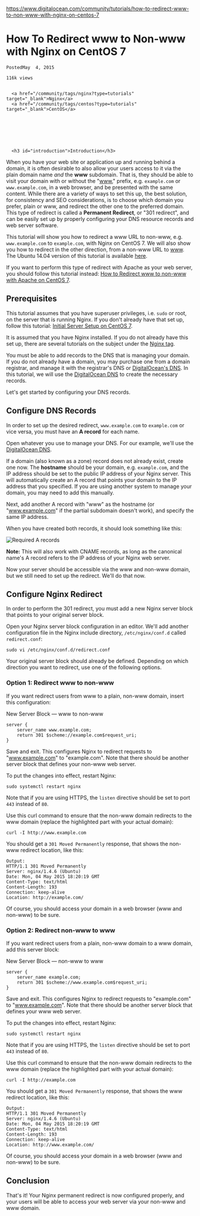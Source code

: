 <a href="https://www.digitalocean.com/community/tutorials/how-to-redirect-www-to-non-www-with-nginx-on-centos-7">https://www.digitalocean.com/community/tutorials/how-to-redirect-www-to-non-www-with-nginx-on-centos-7</a><div id="articleHeader"><h1>       How To Redirect www to Non-www with Nginx on CentOS 7    </h1></div>

    PostedMay  4, 2015

    116k views

    
      <a href="/community/tags/nginx?type=tutorials" target="_blank">Nginx</a>
      <a href="/community/tags/centos?type=tutorials" target="_blank">CentOS</a>
    
  

  


    
      <h3 id="introduction">Introduction</h3>

<p>When you have your web site or application up and running behind a domain, it is often desirable to also allow your users access to it via the plain domain name <em>and</em> the <strong>www</strong> subdomain. That is, they should be able to visit your domain with or without the "<a href="http://www." target="_blank">www.</a>" prefix, e.g. <code>example.com</code> or <code>www.example.com</code>, in a web browser, and be presented with the same content. While there are a variety of ways to set this up, the best solution, for consistency and SEO considerations, is to choose which domain you prefer, plain or www, and redirect the other one to the preferred domain. This type of redirect is called a <strong>Permanent Redirect</strong>, or "301 redirect", and can be easily set up by properly configuring your DNS resource records and web server software.</p>

<p>This tutorial will show you how to redirect a www URL to non-www, e.g. <code>www.example.com</code> to <code>example.com</code>, with Nginx on CentOS 7. We will also show you how to redirect in the other direction, from a non-www URL to <a href="http://www" target="_blank">www</a>. The Ubuntu 14.04 version of this tutorial is available <a href="https://www.digitalocean.com/community/tutorials/how-to-redirect-www-to-non-www-with-nginx-on-ubuntu-14-04" target="_blank">here</a>.</p>

<p>If you want to perform this type of redirect with Apache as your web server, you should follow this tutorial instead: <a href="https://www.digitalocean.com/community/tutorials/how-to-redirect-www-to-non-www-with-apache-on-centos-7" target="_blank">How to Redirect www to non-www with Apache on CentOS 7</a>.</p>

<h2 id="prerequisites">Prerequisites</h2>

<p>This tutorial assumes that you have superuser privileges, i.e. <code>sudo</code> or root, on the server that is running Nginx. If you don't already have that set up, follow this tutorial: <a href="https://www.digitalocean.com/community/tutorials/initial-server-setup-with-centos-7" target="_blank">Initial Server Setup on CentOS 7</a>.</p>

<p>It is assumed that you have Nginx installed. If you do not already have this set up, there are several tutorials on the subject under the <a href="https://www.digitalocean.com/community/tags/nginx" target="_blank">Nginx tag</a>.</p>

<p>You must be able to add records to the DNS that is managing your domain. If you do not already have a domain, you may purchase one from a domain registrar, and manage it with the registrar's DNS or <a href="https://www.digitalocean.com/community/tutorials/how-to-point-to-digitalocean-nameservers-from-common-domain-registrars" target="_blank">DigitalOcean's DNS</a>. In this tutorial, we will use the <a href="https://www.digitalocean.com/community/tutorials/how-to-set-up-a-host-name-with-digitalocean" target="_blank">DigitalOcean DNS</a> to create the necessary records.</p>

<p>Let's get started by configuring your DNS records.</p>

<h2 id="configure-dns-records">Configure DNS Records</h2>

<p>In order to set up the desired redirect, <code>www.example.com</code> to <code>example.com</code> or vice versa, you must have an <strong>A record</strong> for each name.</p>

<p>Open whatever you use to manage your DNS. For our example, we'll use the <a href="https://cloud.digitalocean.com/domains" target="_blank">DigitalOcean DNS</a>.</p>

<p>If a domain (also known as a zone) record does not already exist, create one now. The <strong>hostname</strong> should be your domain, e.g. <code>example.com</code>, and the IP address should be set to the public IP address of your Nginx server. This will automatically create an A record that points your domain to the IP address that you specified. If you are using another system to manage your domain, you may need to add this manually.</p>

<p>Next, add another A record with "www" as the hostname (or "<a href="http://www.example.com" target="_blank">www.example.com</a>" if the partial subdomain doesn't work), and specify the same IP address.</p>

<p>When you have created both records, it should look something like this:</p>

<p><div class="readableLargeImageContainer"><img src="https://assets.digitalocean.com/articles/redirect/dns_a_records.png" alt="Required A records" /></div></p>

<p><strong>Note:</strong> This will also work with CNAME records, as long as the canonical name's A record refers to the IP address of your Nginx web server.</p>

<p>Now your server should be accessible via the www and non-www domain, but we still need to set up the redirect. We'll do that now.</p>

<h2 id="configure-nginx-redirect">Configure Nginx Redirect</h2>

<p>In order to perform the 301 redirect, you must add a new Nginx server block that points to your original server block.</p>

<p>Open your Nginx server block configuration in an editor. We'll add another configuration file in the Nginx include directory, <code>/etc/nginx/conf.d</code> called <code>redirect.conf</code>:</p>
<pre><code>sudo vi /etc/nginx/conf.d/redirect.conf
</code></pre>
<p>Your original server block should already be defined. Depending on which direction you want to redirect, use one of the following options.</p>

<h3 id="option-1-redirect-www-to-non-www">Option 1: Redirect www to non-www</h3>

<p>If you want redirect users from www to a plain, non-www domain, insert this configuration:</p>
<div>New Server Block — www to non-www</div><pre><code>server {
    server_name www.example.com;
    return 301 $scheme://example.com$request_uri;
}
</code></pre>
<p>Save and exit. This configures Nginx to redirect requests to "<a href="http://www.example.com" target="_blank">www.example.com</a>" to "example.com". Note that there should be another server block that defines your non-www web server.</p>

<p>To put the changes into effect, restart Nginx:</p>
<pre><code>sudo systemctl restart nginx
</code></pre>
<p>Note that if you are using HTTPS, the <code>listen</code> directive should be set to port <code>443</code> instead of <code>80</code>.</p>

<p>Use this curl command to ensure that the non-www domain redirects to the www domain (replace the highlighted part with your actual domain):</p>
<pre><code>curl -I http://www.example.com
</code></pre>
<p>You should get a <code>301 Moved Permanently</code> response, that shows the non-www redirect location, like this:</p>
<pre><code><div>Output:</div>HTTP/1.1 301 Moved Permanently
Server: nginx/1.4.6 (Ubuntu)
Date: Mon, 04 May 2015 18:20:19 GMT
Content-Type: text/html
Content-Length: 193
Connection: keep-alive
Location: http://example.com/
</code></pre>
<p>Of course, you should access your domain in a web browser (www and non-www) to be sure.</p>

<h3 id="option-2-redirect-non-www-to-www">Option 2: Redirect non-www to www</h3>

<p>If you want redirect users from a plain, non-www domain to a www domain, add this server block:</p>
<div>New Server Block — non-www to www</div><pre><code>server {
    server_name example.com;
    return 301 $scheme://www.example.com$request_uri;
}
</code></pre>
<p>Save and exit. This configures Nginx to redirect requests to "example.com" to "<a href="http://www.example.com" target="_blank">www.example.com</a>". Note that there should be another server block that defines your www web server.</p>

<p>To put the changes into effect, restart Nginx:</p>
<pre><code>sudo systemctl restart nginx
</code></pre>
<p>Note that if you are using HTTPS, the <code>listen</code> directive should be set to port <code>443</code> instead of <code>80</code>.</p>

<p>Use this curl command to ensure that the non-www domain redirects to the www domain (replace the highlighted part with your actual domain):</p>
<pre><code>curl -I http://example.com
</code></pre>
<p>You should get a <code>301 Moved Permanently</code> response, that shows the www redirect location, like this:</p>
<pre><code><div>Output:</div>HTTP/1.1 301 Moved Permanently
Server: nginx/1.4.6 (Ubuntu)
Date: Mon, 04 May 2015 18:20:19 GMT
Content-Type: text/html
Content-Length: 193
Connection: keep-alive
Location: http://www.example.com/
</code></pre>
<p>Of course, you should access your domain in a web browser (www and non-www) to be sure.</p>

<h2 id="conclusion">Conclusion</h2>

<p>That's it! Your Nginx permanent redirect is now configured properly, and your users will be able to access your web server via your non-www and www domain.</p>

    